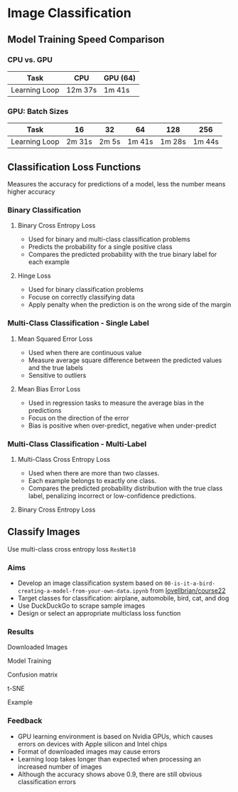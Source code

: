 # Image Classification

## Model Training Speed Comparison

### CPU vs. GPU

| **Task** | **CPU** | **GPU (64)** |
|-----|-----|-----|
| Learning Loop | 12m 37s | 1m 41s |

### GPU: Batch Sizes

| **Task** | **16** | **32** | **64** | **128** | **256** |
|-----|-----|-----|-----|-----|-----|
| Learning Loop | 2m 31s | 2m 5s | 1m 41s | 1m 28s | 1m 44s |

## Classification Loss Functions

Measures the accuracy for predictions of a model, less the number means higher accuracy

### Binary Classification

1. Binary Cross Entropy Loss
   - Used for binary and multi-class classification problems
   - Predicts the probability for a single positive class
   - Compares the predicted probability with the true binary label for each example
     
2. Hinge Loss
   - Used for binary classification problems
   - Focuse on correctly classifying data
   - Apply penalty when the prediction is on the wrong side of the margin

### Multi-Class Classification - Single Label

1. Mean Squared Error Loss
   - Used when there are continuous value
   - Measure average square difference between the predicted values and the true labels
   - Sensitive to outliers
   
2. Mean Bias Error Loss
   - Used in regression tasks to measure the average bias in the predictions
   - Focus on the direction of the error
   - Bias is positive when over-predict, negative when under-predict

### Multi-Class Classification - Multi-Label

1. Multi-Class Cross Entropy Loss
   - Used when there are more than two classes.
   - Each example belongs to exactly one class.
   - Compares the predicted probability distribution with the true class label, penalizing incorrect or low-confidence predictions.
     
2. Binary Cross Entropy Loss

## Classify Images

Use multi-class cross entropy loss `ResNet18`

### Aims

- Develop an image classification system based on `00-is-it-a-bird-creating-a-model-from-your-own-data.ipynb` from [lovellbrian/course22](https://github.com/lovellbrian/course22)
- Target classes for classification: airplane, automobile, bird, cat, and dog
- Use DuckDuckGo to scrape sample images
- Design or select an appropriate multiclass loss function

### Results

Downloaded Images



Model Training



Confusion matrix



t-SNE



Example



### Feedback

- GPU learning environment is based on Nvidia GPUs, which causes errors on devices with Apple silicon and Intel chips
- Format of downloaded images may cause errors
- Learning loop takes longer than expected when processing an increased number of images
- Although the accuracy shows above 0.9, there are still obvious classification errors
